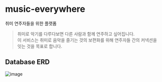# music-everywhere
취미 연주자들을 위한 플랫폼

> 취미로 악기를 다루다보면 다른 사람과 함께 연주하고 싶어집니다.<br>
> 이 서비스는 취미로 음악을 즐기는 것의 보편화를 위해 연주자들 간의 커넥션을 잇는 것을 목표로 합니다.

## Database ERD
![image](https://github.com/f-lab-edu/music-everywhere/assets/70522355/983ad30d-70e4-4aaa-9aa6-aa0645d5ad54)
